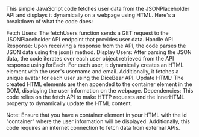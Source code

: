 This simple JavaScript code fetches user data from the JSONPlaceholder API and displays it dynamically on a webpage using HTML. Here's a breakdown of what the code does:

Fetch Users: The fetchUsers function sends a GET request to the JSONPlaceholder API endpoint that provides user data.
Handle API Response: Upon receiving a response from the API, the code parses the JSON data using the json() method.
Display Users: After parsing the JSON data, the code iterates over each user object retrieved from the API response using forEach. For each user, it dynamically creates an HTML element with the user's username and email. Additionally, it fetches a unique avatar for each user using the DiceBear API.
Update HTML: The created HTML elements are then appended to the container element in the DOM, displaying the user information on the webpage.
Dependencies: This code relies on the fetch API to make HTTP requests and the innerHTML property to dynamically update the HTML content.

Note: Ensure that you have a container element in your HTML with the id "container" where the user information will be displayed. Additionally, this code requires an internet connection to fetch data from external APIs.
